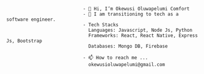                                 - 👋 Hi, I’m Okewusi Oluwapelumi Comfort
                                - 👀 I am transitioning to tech as a software engineer. 
                                - Tech Stacks
                                  Languages: Javascript, Node Js, Python
                                  Frameworks: React, React Native, Express Js, Bootstrap
                                  Databases: Mongo DB, Firebase

                                - 📫 How to reach me ...
                                  okewusioluwapelumi@gmail.com

<!---
Okewusi/Okewusi is a ✨ special ✨ repository because its `README.md` (this file) appears on your GitHub profile.
You can click the Preview link to take a look at your changes.
--->
